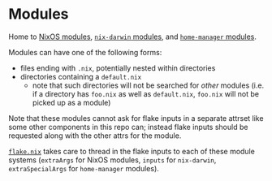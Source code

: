 # Modules

Home to [NixOS modules](nixos), [`nix-darwin` modules](darwin), and [`home-manager` modules](home-manager).

Modules can have one of the following forms:
  - files ending with `.nix`, potentially nested within directories
  - directories containing a `default.nix`
    + note that such directories will not be searched for _other_ modules (i.e. if a directory has `foo.nix` as well as `default.nix`, `foo.nix` will not be picked up as a module)

Note that these modules cannot ask for flake inputs in a separate attrset like some other components in this repo can; instead flake inputs should be requested along with the other attrs for the module.

[`flake.nix`](../flake.nix) takes care to thread in the flake inputs to each of these module systems (`extraArgs` for NixOS modules, `inputs` for `nix-darwin`, `extraSpecialArgs` for `home-manager` modules).